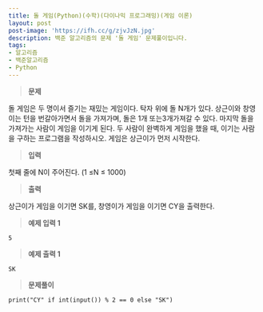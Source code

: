 ```yaml
---
title: 돌 게임(Python)(수학)(다이나믹 프로그래밍)(게임 이론)
layout: post
post-image: 'https://ifh.cc/g/zjvJzN.jpg'
description: 백준 알고리즘의 문제 '돌 게임' 문제풀이입니다.
tags:
- 알고리즘
- 백준알고리즘
- Python
---
```



>**문제**

돌 게임은 두 명이서 즐기는 재밌는 게임이다.
탁자 위에 돌 N개가 있다. 상근이와 창영이는 턴을 번갈아가면서 돌을 가져가며, 돌은 1개 또는3개가져갈 수 있다. 마지막 돌을 가져가는 사람이 게임을 이기게 된다.
두 사람이 완벽하게 게임을 했을 때, 이기는 사람을 구하는 프로그램을 작성하시오. 게임은 상근이가 먼저 시작한다.

>**입력**

첫째 줄에 N이 주어진다. (1 ≤N ≤ 1000)

>**출력**

상근이가 게임을 이기면 SK를, 창영이가 게임을 이기면 CY을 출력한다.

>**예제 입력 1**

	5

>**예제 출력 1**

	SK

>**문제풀이**

	print("CY" if int(input()) % 2 == 0 else "SK")
	
